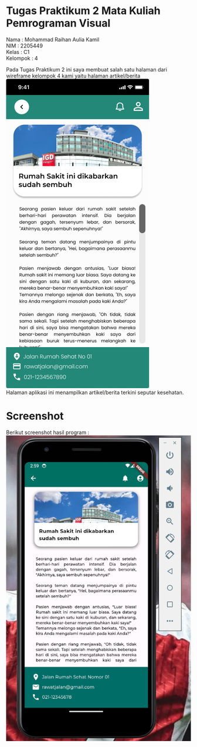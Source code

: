 # Tugas Praktikum 2 Mata Kuliah Pemrograman Visual
Nama     : Mohammad Raihan Aulia Kamil  
NIM      : 2205449  
Kelas    : C1  
Kelompok : 4  

Pada Tugas Praktikum 2 ini saya membuat salah satu halaman dari wireframe kelompok 4 kami yaitu halaman artikel/berita  
  ![alt text](https://github.com/rehankmil/TP2PROVIS/blob/main/screenshot/wireframe%20figma.jpg)  
Halaman aplikasi ini menampilkan artikel/berita terkini seputar kesehatan.

# Screenshot
Berikut screenshot hasil program :  
![alt text](https://github.com/rehankmil/TP2PROVIS/blob/main/screenshot/screenshot%20hasil%20program.png)
